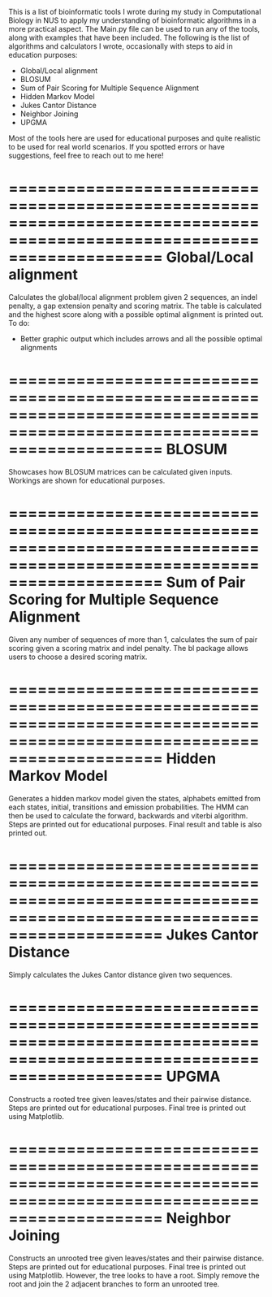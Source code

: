 This is a list of bioinformatic tools I wrote during my study in Computational Biology in NUS to apply my understanding of bioinformatic algorithms in a more practical aspect.
The Main.py file can be used to run any of the tools, along with examples that have been included. 
The following is the list of algorithms and calculators I wrote, occasionally with steps to aid in education purposes:
  * Global/Local alignment
  * BLOSUM
  * Sum of Pair Scoring for Multiple Sequence Alignment
  * Hidden Markov Model
  * Jukes Cantor Distance
  * Neighbor Joining
  * UPGMA
  
Most of the tools here are used for educational purposes and quite realistic to be used for real world scenarios.
If you spotted errors or have suggestions, feel free to reach out to me here!

========================================================================================================================
Global/Local alignment
========================================================================================================================
Calculates the global/local alignment problem given 2 sequences, an indel penalty, a gap extension penalty and scoring matrix.
The table is calculated and the highest score along with a possible optimal alignment is printed out.
To do:
  * Better graphic output which includes arrows and all the possible optimal alignments
  
========================================================================================================================
BLOSUM
========================================================================================================================
Showcases how BLOSUM matrices can be calculated given inputs. Workings are shown for educational purposes.

========================================================================================================================
Sum of Pair Scoring for Multiple Sequence Alignment
========================================================================================================================
Given any number of sequences of more than 1, calculates the sum of pair scoring given a scoring matrix and indel penalty. 
The bl package allows users to choose a desired scoring matrix.

========================================================================================================================
Hidden Markov Model
========================================================================================================================
Generates a hidden markov model given the states, alphabets emitted from each states, initial, transitions and emission probabilities.
The HMM can then be used to calculate the forward, backwards and viterbi algorithm.
Steps are printed out for educational purposes.
Final result and table is also printed out.

========================================================================================================================
Jukes Cantor Distance
========================================================================================================================
Simply calculates the Jukes Cantor distance given two sequences.

========================================================================================================================
UPGMA
========================================================================================================================
Constructs a rooted tree given leaves/states and their pairwise distance.
Steps are printed out for educational purposes.
Final tree is printed out using Matplotlib.

========================================================================================================================
Neighbor Joining
========================================================================================================================
Constructs an unrooted tree given leaves/states and their pairwise distance.
Steps are printed out for educational purposes.
Final tree is printed out using Matplotlib. However, the tree looks to have a root. Simply remove the root and join the 2 adjacent branches to form an unrooted tree.








